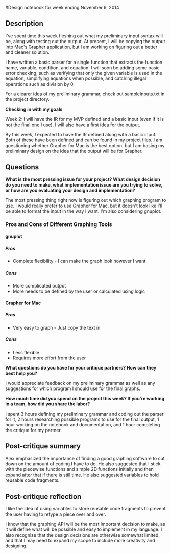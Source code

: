 #Design notebook for week ending November 9, 2014

## Description

I've spent time this week fleshing out what my preliminary input syntax will
be, along with testing out the output. At present, I will be copying the output
into Mac's Grapher application, but I am working on figuring out a better and
cleaner solution. 

I have written a basic parser for a single function that extracts the function
name, variable, condition, and equation. I will soon be adding some basic
error checking, such as verifying that only the given variable is used in the
equation, simplifying equations when possible, and catching illegal operations
such as division by 0.

For a clearer idea of my preliminary grammar, check out sampleInputs.txt in the
project directory. 

**Checking in with my goals**

Week 2: I will have the IR for my MVP defined and a basic input (even if it is not the final one I use). I will also have a first idea for the output.

By this week, I expected to have the IR defined along with a basic input.
Both of these have been defined and can be found in my project files.
I am questioning whether Grapher for Mac is the best option, but I am
basing my preliminary design on the idea that the output will be for 
Grapher.

## Questions

**What is the most pressing issue for your project? What design decision do
you need to make, what implementation issue are you trying to solve, or how
are you evaluating your design and implementation?**

The most pressing thing right now is figuring out which graphing program to
use. I would really prefer to use Grapher for Mac, but it doesn't look like
I'll be able to format the input in the way I want. I'm also considering 
gnuplot.

### Pros and Cons of Different Graphing Tools
#### gnuplot
##### Pros 
* Complete flexibility - I can make the graph look however I want

##### Cons
* More complicated output
* More needs to be defined by the user or calculated using logic

#### Grapher for Mac
##### Pros
* Very easy to graph - Just copy the text in

##### Cons
* Less flexible
* Requires more effort from the user


**What questions do you have for your critique partners? How can they best help
you?**

I would appreciate feedback on my preliminary grammar as well as any
suggestions for which program I should use for the final graphs.

**How much time did you spend on the project this week? If you're working in a
team, how did you share the labor?**

I spent 3 hours defining my preliminary grammar and coding out the parser for
it, 2 hours researching possible programs to use for the final output, 1 hour 
working on the notebook and documentation, and 1 hour completing the critique 
for my partner. 
 
## Post-critique summary

Alex emphasized the importance of finding a good graphing software to cut down
on the amount of coding I have to do. He also suggested that I stick with the
piecewise functions and simple 2D functions initially and then expand after
that if there is still time. He also suggested variables to hold reusable
code fragments.

## Post-critique reflection

I like the idea of using variables to store reusable code fragments to prevent
the user having to retype a piece over and over.

I know that the graphing API will be the most important decision to make, as it
will define what will be possible and easy to implement in my language. I also
recognize that the design decisions are otherwise somewhat limited, and that I
may need to expand my scope to include more creativity and designing.


